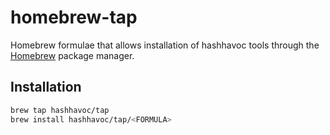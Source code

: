 # homebrew-tap

Homebrew formulae that allows installation of hashhavoc tools through the [Homebrew](https://brew.sh/) package manager.

## Installation

```sh
brew tap hashhavoc/tap
brew install hashhavoc/tap/<FORMULA>
```
